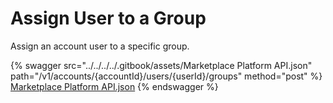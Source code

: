 # Assign User to a Group

Assign an account user to a specific group.

{% swagger src="../../../../.gitbook/assets/Marketplace Platform API.json" path="/v1/accounts/{accountId}/users/{userId}/groups" method="post" %}
[Marketplace Platform API.json](<../../../../.gitbook/assets/Marketplace Platform API.json>)
{% endswagger %}
